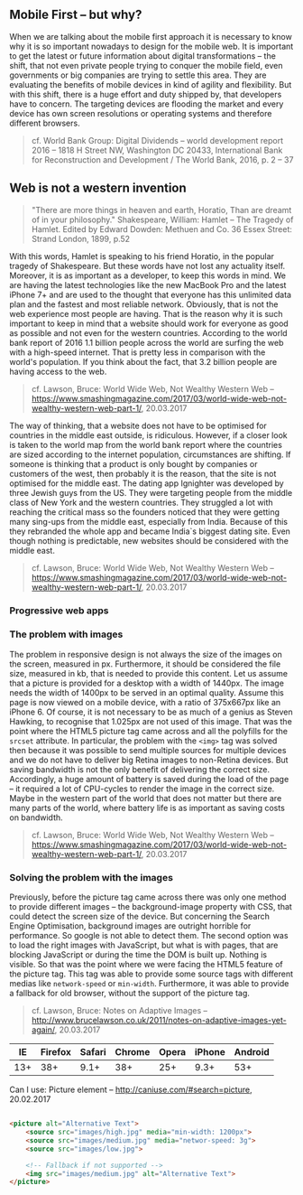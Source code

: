## Mobile First – but why?

When we are talking about the mobile first approach it is necessary to know why it is so important nowadays to design for the mobile web. It is important to get the latest or future information about digital transformations – the shift, that not even private people trying to conquer the mobile field, even governments or big companies are trying to settle this area. They are evaluating the benefits of mobile devices in kind of agility and flexibility. But with this shift, there is a huge effort and duty shipped by, that developers have to concern. The targeting devices are flooding the market and every device has own screen resolutions or operating systems and therefore different browsers.
> cf. World Bank Group: Digital Dividends – world development report 2016 – 1818 H Street NW, Washington DC 20433, International Bank for Reconstruction and Development / The World Bank, 2016, p. 2 – 37

## Web is not a western invention

> "There are more things in heaven and earth, Horatio, Than are dreamt of in your philosophy."
> Shakespeare, William: Hamlet – The Tragedy of Hamlet. Edited by Edward Dowden: Methuen and Co. 36 Essex Street: Strand London, 1899, p.52

With this words, Hamlet is speaking to his friend Horatio, in the popular tragedy of Shakespeare. But these words have not lost any actuality itself. Moreover, it is as important as a developer, to keep this words in mind. We are having the latest technologies like the new MacBook Pro and the latest iPhone 7+ and are used to the thought that everyone has this unlimited data plan and the fastest and most reliable network. Obviously, that is not the web experience most people are having. That is the reason why it is such important to keep in mind that a website should work for everyone as good as possible and not even for the western countries. According to the world bank report of 2016 1.1 billion people across the world are surfing the web with a high-speed internet. That is pretty less in comparison with the world's population. If you think about the fact, that 3.2 billion people are having access to the web. 
> cf. Lawson, Bruce: World Wide Web, Not Wealthy Western Web – https://www.smashingmagazine.com/2017/03/world-wide-web-not-wealthy-western-web-part-1/, 20.03.2017

The way of thinking, that a website does not have to be optimised for countries in the middle east outside, is ridiculous. However, if a closer look is taken to the world map from the world bank report where the countries are sized according to the internet population, circumstances are shifting. If someone is thinking that a product is only bought by companies or customers of the west, then probably it is the reason, that the site is not optimised for the middle east. The dating app Ignighter was developed by three Jewish guys from the US. They were targeting people from the middle class of New York and the western countries. They struggled a lot with reaching the critical mass so the founders noticed that they were getting many sing-ups from the middle east, especially from India. Because of this they rebranded the whole app and became India`s biggest dating site. Even though nothing is predictable, new websites should be considered with the middle east.
> cf. Lawson, Bruce: World Wide Web, Not Wealthy Western Web – https://www.smashingmagazine.com/2017/03/world-wide-web-not-wealthy-western-web-part-1/, 20.03.2017


### Progressive web apps

### The problem with images

The problem in responsive design is not always the size of the images on the screen, measured in px. Furthermore, it should be considered the file size, measured in kb, that is needed to provide this content. Let us assume that a picture is provided for a desktop with a width of 1440px. The image needs the width of 1400px to be served in an optimal quality. Assume this page is now viewed on a mobile device, with a ratio of 375x667px like an iPhone 6. Of course, it is not necessary to be as much of a genius as Steven Hawking, to recognise that 1.025px are not used of this image. That was the point where the HTML5 picture tag came across and all the polyfills for the `srcset` attribute. In particular, the problem with the `<img>` tag was solved then because it was possible to send multiple sources for multiple devices and we do not have to deliver big Retina images to non-Retina devices. But saving bandwidth is not the only benefit of delivering the correct size. Accordingly, a huge amount of battery is saved during the load of the page – it required a lot of CPU-cycles to render the image in the correct size. Maybe in the western part of the world that does not matter but there are many parts of the world, where battery life is as important as saving costs on bandwidth. 
> cf. Lawson, Bruce: World Wide Web, Not Wealthy Western Web – https://www.smashingmagazine.com/2017/03/world-wide-web-not-wealthy-western-web-part-1/, 20.03.2017

### Solving the problem with the images

Previously, before the picture tag came across there was only one method to provide different images – the background-image property with CSS, that could detect the screen size of the device. But concerning the Search Engine Optimisation, background images are outright horrible for performance. So google is not able to detect them. The second option was to load the right images with JavaScript, but what is with pages, that are blocking JavaScript or during the time the DOM is built up. Nothing is visible. So that was the point where we were facing the HTML5 feature of the picture tag. This tag was able to provide some source tags with different medias like `network-speed` or `min-width`. Furthermore, it was able to provide a fallback for old browser, without the support of the picture tag. 
> cf. Lawson, Bruce: Notes on Adaptive Images – http://www.brucelawson.co.uk/2011/notes-on-adaptive-images-yet-again/, 20.03.2017

| IE   |  Firefox | Safari | Chrome | Opera | iPhone | Android |
| ---- | -------- | ------ | ------ | ----- | ------ | ------- |
| 13+  |  38+     | 9.1+   | 38+    | 25+   | 9.3+   | 53+     |
Can I use: Picture element – http://caniuse.com/#search=picture, 20.02.2017

``` html

<picture alt="Alternative Text">
    <source src="images/high.jpg" media="min-width: 1200px">
    <source src="images/medium.jpg" media="networ-speed: 3g">
    <source src="images/low.jpg">

    <!-- Fallback if not supported -->
    <img src="images/medium.jpg" alt="Alternative Text">
</picture>

```  
